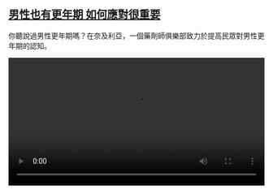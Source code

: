 <!--1713683825000-->
[男性也有更年期 如何應對很重要](https://www.dw.com/zh/%E7%94%B7%E6%80%A7%E4%B9%9F%E6%9C%89%E6%9B%B4%E5%B9%B4%E6%9C%9F%20%E5%A6%82%E4%BD%95%E6%87%89%E5%B0%8D%E5%BE%88%E9%87%8D%E8%A6%81/a-68874766)
------

<p>你聽說過男性更年期嗎？在奈及利亞，一個藥劑師俱樂部致力於提高民眾對男性更年期的認知。</small></p><video src="https://tvdownloaddw-a.akamaihd.net/Events/mp4/vdt_zh/2024/dwvgchi240419_malemenopause_01icw_AVC_1280x720.mp4" controls style="width:100%"></video>
